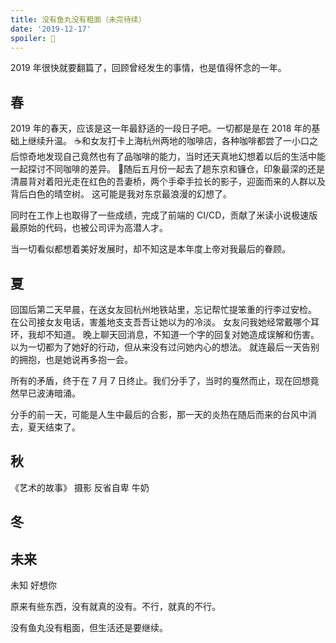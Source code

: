 ```yaml
---
title: 没有鱼丸没有粗面（未完待续）
date: '2019-12-17'
spoiler: 📌
---
```


2019 年很快就要翻篇了，回顾曾经发生的事情，也是值得怀念的一年。

## 春

2019 年的春天，应该是这一年最舒适的一段日子吧。一切都是是在 2018 年的基础上继续升温。
☕️和女友打卡上海杭州两地的咖啡店，各种咖啡都尝了一小口之后惊奇地发现自己竟然也有了品咖啡的能力，当时还天真地幻想着以后的生活中能一起探讨不同咖啡的差异。
🗼随后五月份一起去了趟东京和镰仓，印象最深的还是清晨背对着阳光走在红色的吾妻桥，两个手牵手拉长的影子，迎面而来的人群以及背后白色的晴空树。
这可能是我对东京最浪漫的幻想了。

同时在工作上也取得了一些成绩，完成了前端的 CI/CD，贡献了米读小说极速版最原始的代码，也被公司评为高潜人才。

当一切看似都想着美好发展时，却不知这是本年度上帝对我最后的眷顾。

## 夏

回国后第二天早晨，在送女友回杭州地铁站里，忘记帮忙提笨重的行李过安检。
在公司接女友电话，害羞地支支吾吾让她以为的冷淡。
女友问我她经常戴哪个耳环，我却不知道。
晚上聊天回消息，不知道一个字的回复对她造成误解和伤害。
以为一切都为了她好的行动，但从来没有过问她内心的想法。
就连最后一天告别的拥抱，也是她说再多抱一会。

所有的矛盾，终于在 7 月 7 日终止。我们分手了，当时的戛然而止，现在回想竟然早已波涛暗涌。

分手的前一天，可能是人生中最后的合影，那一天的炎热在随后而来的台风中消去，夏天结束了。

## 秋

《艺术的故事》 摄影 反省自卑 牛奶

## 冬

## 未来

未知 好想你

原来有些东西，没有就真的没有。不行，就真的不行。

没有鱼丸没有粗面，但生活还是要继续。
